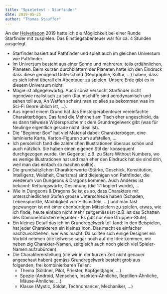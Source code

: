 ```yaml
---
title: "Spieletest - Starfinder"
date: 2019-05-25
author: "Thomas Stauffer"
---
```


An der [Helvetiacon](https://www.helvetiacon.ch/) 2019 hatte ich die Möglichkeit bei einer Runde Starfinder mit zuspielen. Das  Einstiegsabenteuer war für ca. 4 Stunden ausgelegt.

- Starfinder basiert auf Pathfinder und spielt auch im gleichen Universum wie Pathfinder.
- Im Universum besteht aus einer Sonne und mehreren, teils erdähnlichen, Planeten. Beim kurzen durchblättern der Planeten hatte ich den Eindruck dass diese genügend Unterschied (Geographie, Kultur, ...) haben, dass es sich lohnt überall ein Abenteuer zu spielen. Unsere Erde gibt es in diesem Universum nicht.
- Magie ist allgegenwärtig. Auch sonst versucht Starfinder nicht irgendwie realistisch zu sein (Raumschiffe sind aerodynamisch und sehen toll aus, An Waffen scheint man so alles zu bekommen was im Sci-Fi Genre üblich ist, ...).
- Aus irgend einem Grund hat das Einsteigerabenteuer vereinfachte Charakterbögen. Das fand die Mehrheit am Tisch eher ungeschickt, da es dann teilweise Widersprüche mit dem Grundregelwerk gibt (was für Neulinge eigentlich gerade nicht ideal ist).
- Die "Beginner Box" hat viel Material dabei: Charakterbögen, eine laminierte Karte, Karton-Figuren zum aufstellen, ...
- Ich persönlich fand die zahlreichen Illustrationen überaus schön und auch nützlich. Sie haben einen eigenen Stil der konsequent durchgezogen wurde. (Im Gegenteil z.B. zu Stars Without Numbers, wo es wenige Illustrationen hat und man eher den Eindruck hat sie sind drin, weil man das einfach so machen sollte).
- Die grundsätzlichen Charakterwerte (Stärke, Geschick, Konstitution, Intelligenz, Weisheit, Charisma) sind diejenigen von Pathfinder, die wiederum von Dungeons & Dragons kommen. Auch Anderes ist bekannt: Rettungswürfe, Gesinnung (die 1:1 kopiert wurde), ...
- Wie in Dungeons & Dragons 5e ist es so, dass Charaktere mit unterschiedlichen Stufen grosse Unterschiede haben (Schaden, Lebenspunkte, Mächtigkeit von Hilfsmitteln, ...) und man fast gezwungen ist mit einer ebenbürtigen Mitspielern zu spielen, etwas, wie ich finde, heute einfach nicht mehr zeitgemäss ist (z.B. ist das Schatten des Dämonenfürsten eleganter - Es gibt nur eine Gruppen-Stufe).
- Ein kleines Detail das ich im Grundregelwerk toll fand: In den Beispielen, hat jeder Charakteren ein kleines Icon. Das macht es einfacher nachzuvollziehen, wer was macht. Da sollten sich einige Designer ein Vorbild nehmen (die teilweise sogar noch auf die Idee kommen, mir neben zig Charakter-Namen, zeitgleich auch noch gleich viel Spieler-Namen aufzubürden).
- Die Charaktererstellung (die wir in der kurzen Zeit nicht genauer angeschaut haben) gemäss Grundregelwerk besteht grob aus folgenden, frei kombinierbaren Teilen:
    - Thema (Söldner, Pilot, Priester, Kopfgeldjäger, ...)
    - Spezie (Android, Menschen, Insekten-Ähnliche, Reptilien-Ähnliche, Mäuse-Ähnliche, ...)
    - Klasse (Mystic, Soldat, Technomancer, Mechaniker, ...)
